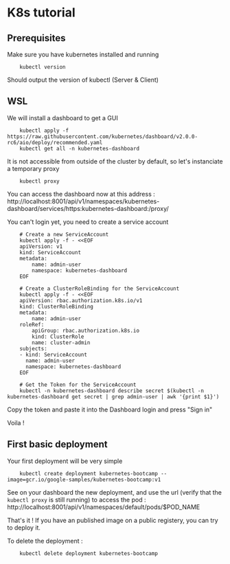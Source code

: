 # K8s tutorial

## Prerequisites

Make sure you have kubernetes installed and running
```
    kubectl version
```
Should output the version of kubectl (Server & Client)


## WSL
We will install a dashboard to get a GUI
```
    kubectl apply -f https://raw.githubusercontent.com/kubernetes/dashboard/v2.0.0-rc6/aio/deploy/recommended.yaml
    kubectl get all -n kubernetes-dashboard
```

It is not accessible from outside of the cluster by default, so let's instanciate a temporary proxy
```
    kubectl proxy
```
You can access the dashboard now at this address : 
http://localhost:8001/api/v1/namespaces/kubernetes-dashboard/services/https:kubernetes-dashboard:/proxy/

You can't login yet, you need to create a service account
```
    # Create a new ServiceAccount
    kubectl apply -f - <<EOF
    apiVersion: v1
    kind: ServiceAccount
    metadata:
        name: admin-user
        namespace: kubernetes-dashboard
    EOF

    # Create a ClusterRoleBinding for the ServiceAccount
    kubectl apply -f - <<EOF
    apiVersion: rbac.authorization.k8s.io/v1
    kind: ClusterRoleBinding
    metadata:
        name: admin-user
    roleRef:
        apiGroup: rbac.authorization.k8s.io
        kind: ClusterRole
        name: cluster-admin
    subjects:
    - kind: ServiceAccount
      name: admin-user
      namespace: kubernetes-dashboard
    EOF

    # Get the Token for the ServiceAccount
    kubectl -n kubernetes-dashboard describe secret $(kubectl -n kubernetes-dashboard get secret | grep admin-user | awk '{print $1}')
```
Copy the token and paste it into the Dashboard login and press "Sign in"

Voila !

## First basic deployment

Your first deployment will be very simple 
```
    kubectl create deployment kubernetes-bootcamp --image=gcr.io/google-samples/kubernetes-bootcamp:v1
```

See on your dashboard the new deployment, and use the url (verify that the ```kubectl proxy``` is still running) to access the pod :
http://localhost:8001/api/v1/namespaces/default/pods/$POD_NAME

That's it ! If you have an published image on a public registery, you can try to deploy it.

To delete the deployment : 
```
    kubectl delete deployment kubernetes-bootcamp
```





